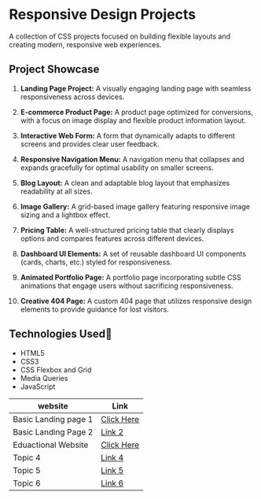 # Responsive Design Projects

A collection of CSS projects focused on building flexible layouts and creating modern, responsive web experiences.

## Project Showcase

1. **Landing Page Project:** A visually engaging landing page with seamless responsiveness across devices. 

2. **E-commerce Product Page:**  A product page optimized for conversions, with a focus on image display and flexible product information layout.
3. **Interactive Web Form:** A form that dynamically adapts to different screens and provides clear user feedback.
4. **Responsive Navigation Menu:** A navigation menu that collapses and expands gracefully for optimal usability on smaller screens.
5. **Blog Layout:** A clean and adaptable blog layout that emphasizes readability at all sizes.
6. **Image Gallery:**  A grid-based image gallery featuring responsive image sizing and a lightbox effect.
7. **Pricing Table:** A well-structured pricing table that clearly displays options and compares features across different devices.
8. **Dashboard UI Elements:**  A set of reusable dashboard UI components (cards, charts, etc.) styled for responsiveness. 
9. **Animated Portfolio Page:** A portfolio page incorporating subtle CSS animations that engage users without sacrificing responsiveness.
10. **Creative 404 Page:** A custom 404 page that utilizes responsive design elements to provide guidance for lost visitors.

## Technologies Used🚀

* HTML5
* CSS3
* CSS Flexbox and Grid
* Media Queries
* JavaScript


| website | Link |
|-------|------|
| Basic Landing page 1| [Click Here](https://landingpageusingcss.netlify.app/) |
| Basic Landing Page 2 | [Link 2](#) |
| Eduactional Website |<a href="https://educationalclonesite.netlify.app/" target="_blank">Click Here</a>
| Topic 4 | [Link 4](#) |
| Topic 5 | [Link 5](#) |
| Topic 6 | [Link 6](#) |





